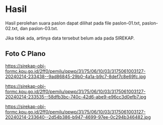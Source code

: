 # Hasil

Hasil perolehan suara paslon dapat dilihat pada file paslon-01.txt, paslon-02.txt, dan paslon-03.txt.

Jika tidak ada, artinya data tersebut belum ada pada SIREKAP.

## Foto C Plano

https://sirekap-obj-formc.kpu.go.id/2ff0/pemilu/ppwp/31/75/06/10/03/3175061003127-20240214-233438--9ad86845-29b0-4a1a-b9c7-8def7c8e69fc.jpg

https://sirekap-obj-formc.kpu.go.id/2ff0/pemilu/ppwp/31/75/06/10/03/3175061003127-20240214-233535--58dfb3bc-740c-42d6-abe9-e96cc3d0efb7.jpg

https://sirekap-obj-formc.kpu.go.id/2ff0/pemilu/ppwp/31/75/06/10/03/3175061003127-20240214-233640--2d54b386-b947-4699-97ee-0c294b346482.jpg
